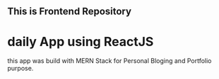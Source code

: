 ## This is Frontend Repository
# daily App using ReactJS

this app was build with MERN Stack for Personal Bloging and Portfolio purpose.